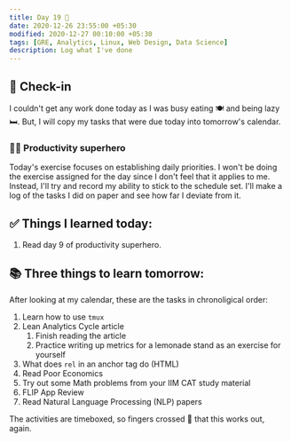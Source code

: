 ```yaml
---
title: Day 19 🎁
date: 2020-12-26 23:55:00 +05:30
modified: 2020-12-27 00:10:00 +05:30
tags: [GRE, Analytics, Linux, Web Design, Data Science]
description: Log what I've done
---
```


## 📩 Check-in

I couldn't get any work done today as I was busy eating 🍽 and being lazy 🛏. But, I will copy my tasks that were due today into tomorrow's calendar.

### 🦸🏻 Productivity superhero

Today's exercise focuses on establishing daily priorities. I won't be doing the exercise assigned for the day since I don't feel that it applies to me. Instead, I'll try and record my ability to stick to the schedule set. I'll make a log of the tasks I did on paper and see how far I deviate from it. 

## ✅ Things I learned today:

1. Read day 9 of productivity superhero.

## 📚 Three things to learn tomorrow:

After looking at my calendar, these are the tasks in chronoligical order:

1. Learn how to use `tmux`
2. Lean Analytics Cycle article
   1. Finish reading the article
   2. Practice writing up metrics for a lemonade stand as an exercise for yourself
3. What does `rel` in an anchor tag do (HTML)
4. Read Poor Economics
5. Try out some Math problems from your IIM CAT study material
6. FLIP App Review
7. Read Natural Language Processing (NLP) papers

The activities are timeboxed, so fingers crossed 🤞 that this works out, again.